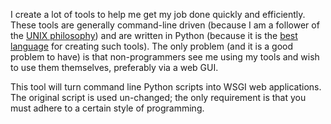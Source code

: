 I create a lot of tools to help me get my job done quickly and efficiently. These tools are generally command-line driven (because I am a follower of the [UNIX philosophy](https://en.wikipedia.org/wiki/Unix_philosophy)) and are written in Python (because it is the [best language](https://www.techrepublic.com/resource-library/whitepapers/python-is-eating-the-world-how-one-developer-s-side-project-became-the-hottest-programming-language-on-the-planet-cover-story-pdf/) for creating such tools). The only problem (and it is a good problem to have) is that non-programmers see me using my tools and wish to use them themselves, preferably via a web GUI.

This tool will turn command line Python scripts into WSGI web applications. The original script is used un-changed; the only requirement is that you must adhere to a certain style of programming.
